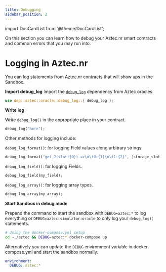 ```yaml
---
title: Debugging
sidebar_position: 2
---
```


import DocCardList from '@theme/DocCardList';

On this section you can learn how to debug your Aztec.nr smart contracts and common errors that you may run into.

# Logging in Aztec.nr

You can log statements from Aztec.nr contracts that will show ups in the Sandbox.

**Import debug_log**
Import the [`debug_log`](https://github.com/AztecProtocol/aztec-packages/blob/master/noir-projects/aztec-nr/aztec/src/oracle/debug_log.nr) dependency from Aztec oracles:

```rust
use dep::aztec::oracle::debug_log::{ debug_log };
```

**Write log**

Write `debug_log()` in the appropriate place in your contract.

```rust
debug_log("here");
```

Other methods for logging include:

`debug_log_format()`: for logging Field values along arbitrary strings.

```rust
debug_log_format("get_2(slot:{0}) =>\n\t0:{1}\n\t1:{2}", [storage_slot, note0_hash, note1_hash]);
```

`debug_log_field()`: for logging Fields.

```rust
debug_log_field(my_field);
```

`debug_log_array()`: for logging array types.

```rust
debug_log_array(my_array);
```

**Start Sandbox in debug mode**

Prepend the command to start the sandbox with `DEBUG=aztec:*` to log everything or `DEBUG=aztec:simulator:oracle` to only log your `debug_log()` statements.

```bash
# Using the docker-compose.yml setup
cd ~./aztec && DEBUG=aztec:* docker-compose up
```

Alternatively you can update the `DEBUG` environment variable in docker-compose.yml and start the sandbox normally.

```yml
environment:
  DEBUG: aztec:*
```

<DocCardList/>
